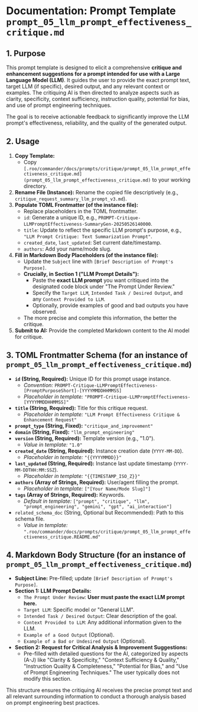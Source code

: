 # Documentation: Prompt Template `prompt_05_llm_prompt_effectiveness_critique.md`

## 1. Purpose

This prompt template is designed to elicit a comprehensive **critique and enhancement suggestions for a prompt intended for use with a Large Language Model (LLM)**. It guides the user to provide the exact prompt text, target LLM (if specific), desired output, and any relevant context or examples. The critiquing AI is then directed to analyze aspects such as clarity, specificity, context sufficiency, instruction quality, potential for bias, and use of prompt engineering techniques.

The goal is to receive actionable feedback to significantly improve the LLM prompt's effectiveness, reliability, and the quality of the generated output.

## 2. Usage

1.  **Copy Template:**
    *   Copy `[.roo/commander/docs/prompts/critique/prompt_05_llm_prompt_effectiveness_critique.md](prompt_05_llm_prompt_effectiveness_critique.md)` to your working directory.
2.  **Rename File (Instance):** Rename the copied file descriptively (e.g., `critique_request_summary_llm_prompt_v3.md`).
3.  **Populate TOML Frontmatter (of the instance file):**
    *   Replace placeholders in the TOML frontmatter.
    *   `id`: Generate a unique ID, e.g., `PROMPT-Critique-LLMPromptEffectiveness-SummaryGen-20250526140000`.
    *   `title`: Update to reflect the specific LLM prompt's purpose, e.g., `"LLM Prompt Critique: Text Summarization Prompt"`.
    *   `created_date`, `last_updated`: Set current date/timestamp.
    *   `authors`: Add your name/mode slug.
4.  **Fill in Markdown Body Placeholders (of the instance file):**
    *   Update the `Subject` line with `[Brief Description of Prompt's Purpose]`.
    *   **Crucially, in Section 1 ("LLM Prompt Details"):**
        *   Paste the **exact LLM prompt** you want critiqued into the designated code block under "The Prompt Under Review."
        *   Specify the `Target LLM`, `Intended Task / Desired Output`, and any `Context Provided to LLM`.
        *   Optionally, provide examples of good and bad outputs you have observed.
    *   The more precise and complete this information, the better the critique.
5.  **Submit to AI:** Provide the completed Markdown content to the AI model for critique.

## 3. TOML Frontmatter Schema (for an instance of `prompt_05_llm_prompt_effectiveness_critique.md`)

*   **`id` (String, Required):** Unique ID for this prompt usage instance.
    *   *Convention:* `PROMPT-Critique-LLMPromptEffectiveness-[PromptPurposeShort]-[YYYYMMDDHHMMSS]`
    *   *Placeholder in template:* `"PROMPT-Critique-LLMPromptEffectiveness-[YYYYMMDDHHMMSS]"`
*   **`title` (String, Required):** Title for this critique request.
    *   *Placeholder in template:* `"LLM Prompt Effectiveness Critique & Enhancement Request"`
*   **`prompt_type` (String, Fixed):** `"critique_and_improvement"`
*   **`domain` (String, Fixed):** `"llm_prompt_engineering"`
*   **`version` (String, Required):** Template version (e.g., "1.0").
    *   *Value in template:* `"1.0"`
*   **`created_date` (String, Required):** Instance creation date (`YYYY-MM-DD`).
    *   *Placeholder in template:* `"{{YYYYMMDD}}"`
*   **`last_updated` (String, Required):** Instance last update timestamp (`YYYY-MM-DDTHH:MM:SSZ`).
    *   *Placeholder in template:* `"{{TIMESTAMP_ISO_Z}}"`
*   **`authors` (Array of Strings, Required):** User/agent filling the prompt.
    *   *Placeholder in template:* `["[Your Name/Mode Slug]"]`
*   **`tags` (Array of Strings, Required):** Keywords.
    *   *Default in template:* `["prompt", "critique", "llm", "prompt_engineering", "gemini", "gpt", "ai_interaction"]`
*   `related_schema_doc` (String, Optional but Recommended): Path to this schema file.
    *   *Value in template:* `".roo/commander/docs/prompts/critique/prompt_05_llm_prompt_effectiveness_critique.README.md"`

## 4. Markdown Body Structure (for an instance of `prompt_05_llm_prompt_effectiveness_critique.md`)

*   **Subject Line:** Pre-filled; update `[Brief Description of Prompt's Purpose]`.
*   **Section 1: LLM Prompt Details:**
    *   `The Prompt Under Review`: **User must paste the exact LLM prompt here.**
    *   `Target LLM`: Specific model or "General LLM".
    *   `Intended Task / Desired Output`: Clear description of the goal.
    *   `Context Provided to LLM`: Any additional information given to the LLM.
    *   `Example of a Good Output` (Optional).
    *   `Example of a Bad or Undesired Output` (Optional).
*   **Section 2: Request for Critical Analysis & Improvement Suggestions:**
    *   Pre-filled with detailed questions for the AI, categorized by aspects (A-J) like "Clarity & Specificity," "Context Sufficiency & Quality," "Instruction Quality & Completeness," "Potential for Bias," and "Use of Prompt Engineering Techniques." The user typically does not modify this section.

This structure ensures the critiquing AI receives the precise prompt text and all relevant surrounding information to conduct a thorough analysis based on prompt engineering best practices.